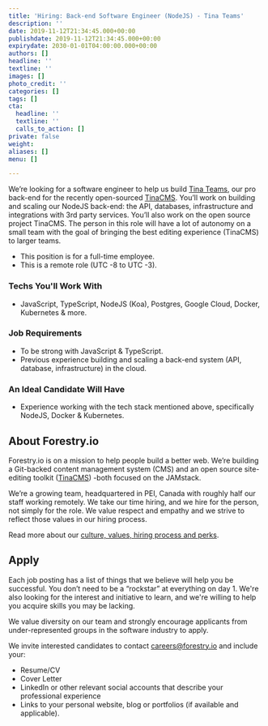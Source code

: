 ```yaml
---
title: 'Hiring: Back-end Software Engineer (NodeJS) - Tina Teams'
description: ''
date: 2019-11-12T21:34:45.000+00:00
publishdate: 2019-11-12T21:34:45.000+00:00
expirydate: 2030-01-01T04:00:00.000+00:00
authors: []
headline: ''
textline: ''
images: []
photo_credit: ''
categories: []
tags: []
cta:
  headline: ''
  textline: ''
  calls_to_action: []
private: false
weight: 
aliases: []
menu: []

---
```

We’re looking for a software engineer to help us build [Tina Teams](https://tinacms.org/teams "Tina Teams"), our pro back-end for the recently open-sourced [TinaCMS](https://tinacms.org "TinaCMS"). You’ll work on building and scaling our NodeJS back-end: the API, databases, infrastructure and integrations with 3rd party services. You’ll also work on the open source project TinaCMS. The person in this role will have a lot of autonomy on a small team with the goal of bringing the best editing experience (TinaCMS) to larger teams.
<!--more-->

* This position is for a full-time employee.
* This is a remote role (UTC -8 to UTC -3).

### Techs You'll Work With

* JavaScript, TypeScript, NodeJS (Koa), Postgres, Google Cloud, Docker, Kubernetes & more.

### Job Requirements

* To be strong with JavaScript & TypeScript.
* Previous experience building and scaling a back-end system (API, database, infrastructure) in the cloud.

### An Ideal Candidate Will Have

* Experience working with the tech stack mentioned above, specifically NodeJS, Docker & Kubernetes.

## About Forestry.io

Forestry.io is on a mission to help people build a better web. We’re building a Git-backed content management system (CMS) and an open source site-editing toolkit ([TinaCMS](https://tinacms.org "TinaCMS")) -both focused on the JAMstack.

We’re a growing team, headquartered in PEI, Canada with roughly half our staff working remotely. We take our time hiring, and we hire for the person, not simply for the role. We value respect and empathy and we strive to reflect those values in our hiring process.

Read more about our [culture, values, hiring process and perks](https://forestry.io/careers).

## Apply

Each job posting has a list of things that we believe will help you be successful. You don’t need to be a “rockstar” at everything on day 1. We're also looking for the interest and initiative to learn, and we're willing to help you acquire skills you may be lacking.

We value diversity on our team and strongly encourage applicants from under-represented groups in the software industry to apply.

We invite interested candidates to contact [careers@forestry.io](mailto:careers@forestry.io) and include your:

* Resume/CV
* Cover Letter
* LinkedIn or other relevant social accounts that describe your professional experience
* Links to your personal website, blog or portfolios (if available and applicable).